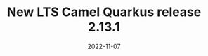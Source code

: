 ---
url: "/releases/q-2.13.1/"
date: 2022-11-07
eol: 2023-07-06
type: release-note
version: 2.13.1
title: "New LTS Camel Quarkus release 2.13.1"
preview: ""
changelog: ""
category: "camel-quarkus"
kind: lts
milestone: 35
jdk: [11]
---